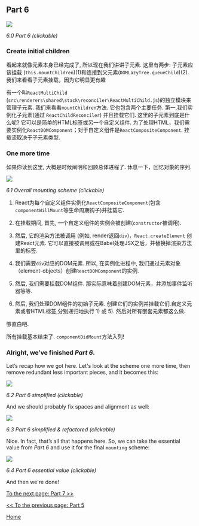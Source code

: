 ## Part 6

[![](https://rawgit.com/Bogdan-Lyashenko/Under-the-hood-ReactJS/master/stack/images/6/part-6.svg)](https://rawgit.com/Bogdan-Lyashenko/Under-the-hood-ReactJS/master/stack/images/6/part-6.svg)

<em>6.0 Part 6 (clickable)</em>

### Create initial children

看起来就像元素本身已经完成了, 所以现在我们讲讲子元素. 这里有两步: 子元素应该挂载 (`this.mountChildren`)(1)和连接到父元素(`DOMLazyTree.queueChild`)(2). 我们来看看子元素挂载，因为它明显更有趣

有一个叫`ReactMultiChild` (`src\renderers\shared\stack\reconciler\ReactMultiChild.js`)的独立模块来管理子元素. 我们来看看`mountChildren`方法. 它也包含两个主要任务. 第一,我们实例化子元素(通过 `ReactChildReconciler`) 并且挂载它们. 这里的子元素到底是什么呢? 它可以是简单的HTML标签或另一个自定义组件. 为了处理HTML，我们需要实例化`ReactDOMComponent`；对于自定义组件是`ReactCompositeComponent`. 挂载流取决于子元素类型.

### One more time

如果你读到这里, 大概是时候阐明和回顾总体进程了. 休息一下，回忆对象的序列.

[![](https://rawgit.com/Bogdan-Lyashenko/Under-the-hood-ReactJS/master/stack/images/6/overall-mounting-scheme.svg)](https://rawgit.com/Bogdan-Lyashenko/Under-the-hood-ReactJS/master/stack/images/6/overall-mounting-scheme.svg)

<em>6.1 Overall mounting scheme (clickable)</em>

1) React为每个自定义组件实例化`ReactCompositeComponent`(包含`componentWillMount`等生命周期钩子)并挂载它.

2) 在挂载期间, 首先, 一个自定义组件的实例会被创建(`constructor`被调用).

3) 然后, 它的渲染方法被调用 (例如, render返回`div`)，`React.createElement` 创建React元素. 它可以直接被调用或在Babel处理JSX之后，并替换掉渲染方法里的标签.

4) 我们需要`div`对应的DOM元素. 所以, 在实例化进程中, 我们通过元素对象（element-objects）创建`ReactDOMComponent`的实例.

5) 然后, 我们需要挂载DOM组件. 那实际意味着创建DOM元素，并添加事件监听器等等.

6) 然后, 我们处理DOM组件的初始子元素. 创建它们的实例并挂载它们.自定义元素或者HTML标签,分别递归地执行 1) 或 5). 然后对所有嵌套元素都这么做.

够直白吧.

所有挂载基本结束了. `componentDidMount`方法入列! 

### Alright, we’ve finished *Part 6*.

Let’s recap how we got here. Let's look at the scheme one more time, then remove redundant less important pieces, and it becomes this:

[![](https://rawgit.com/Bogdan-Lyashenko/Under-the-hood-ReactJS/master/stack/images/6/part-6-A.svg)](https://rawgit.com/Bogdan-Lyashenko/Under-the-hood-ReactJS/master/stack/images/6/part-6-A.svg)

<em>6.2 Part 6 simplified (clickable)</em>

And we should probably fix spaces and alignment as well:

[![](https://rawgit.com/Bogdan-Lyashenko/Under-the-hood-ReactJS/master/stack/images/6/part-6-B.svg)](https://rawgit.com/Bogdan-Lyashenko/Under-the-hood-ReactJS/master/stack/images/6/part-6-B.svg)

<em>6.3 Part 6 simplified & refactored (clickable)</em>

Nice. In fact, that’s all that happens here. So, we can take the essential value from *Part 6* and use it for the final `mounting` scheme:

[![](https://rawgit.com/Bogdan-Lyashenko/Under-the-hood-ReactJS/master/stack/images/6/part-6-C.svg)](https://rawgit.com/Bogdan-Lyashenko/Under-the-hood-ReactJS/master/stack/images/6/part-6-C.svg)

<em>6.4 Part 6 essential value (clickable)</em>

And then we're done!


[To the next page: Part 7 >>](./Part-7.md)

[<< To the previous page: Part 5](./Part-5.md)


[Home](../../README.md)
